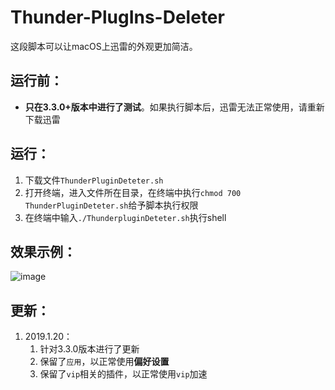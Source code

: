 
# Thunder-PlugIns-Deleter

这段脚本可以让macOS上迅雷的外观更加简洁。

## 运行前：

* **只在3.3.0+版本中进行了测试**。如果执行脚本后，迅雷无法正常使用，请重新下载迅雷

## 运行：

1. 下载文件`ThunderPluginDeteter.sh`
2. 打开终端，进入文件所在目录，在终端中执行`chmod 700 ThunderPluginDeteter.sh`给予脚本执行权限
3. 在终端中输入`./ThunderpluginDeteter.sh`执行shell

## 效果示例：

![image](https://github.com/ludanxer/Thunder-PlugIns-Deleter/raw/master/images/image.png)

## 更新：

1. 2019.1.20：
   1. 针对3.3.0版本进行了更新
   2. 保留了`应用`，以正常使用**偏好设置**
   3. 保留了`vip`相关的插件，以正常使用`vip`加速